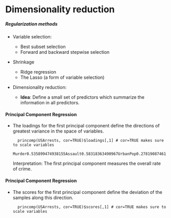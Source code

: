 # Dimensionality reduction

##### Regularization methods
- Variable selection:
    - Best subset selection 
    - Forward and backward stepwise selection
- Shrinkage
   - Ridge regression 
   - The Lasso (a form of variable selection)

- Dimensionality reduction:
   - **Idea**: Define a small set of 
 predictors which summarize the information in all 
 predictors.

#### Principal Component Regression
* The loadings 
 for the first principal component define the directions of greatest variance in the space of variables.

        princomp(USArrests, cor=TRUE)$loadings[,1] # cor=TRUE makes sure to scale variables
        Murder0.535899474938155Assault0.58318363490967UrbanPop0.278190874619432Rape0.543432091445682

  Interpretation: The first principal component measures the overall rate of crime.

#### Principal Component Regression
* The scores 
 for the first principal component define the deviation of the samples along this direction.

        princomp(USArrests, cor=TRUE)$scores[,1] # cor=TRUE makes sure to scale variables
